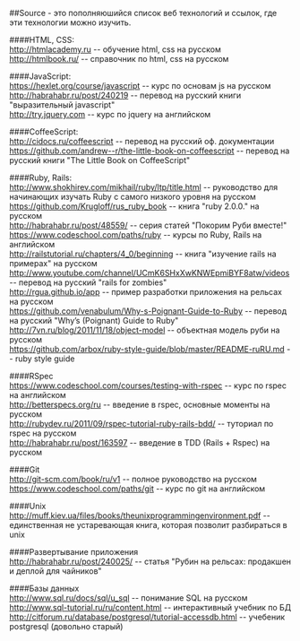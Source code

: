 ##Source - это пополняюшийся список веб технологий и ссылок, где эти технологии можно изучить.

####HTML, CSS:  
http://htmlacademy.ru -- обучение html, css на русском  
http://htmlbook.ru/ -- справочник по html, css на русском  

####JavaScript:  
https://hexlet.org/course/javascript -- курс по основам js на русском  
http://habrahabr.ru/post/240219 -- перевод на русский книги "выразительный javascript"  
http://try.jquery.com -- курс по jquery на английском  

####CoffeeScript:  
http://cidocs.ru/coffeescript -- перевод на русский оф. документации  
https://github.com/andrew--r/the-little-book-on-coffeescript -- перевод на русский книги "The Little Book on CoffeeScript"  

####Ruby, Rails:  
http://www.shokhirev.com/mikhail/ruby/ltp/title.html -- руководство для начинающих изучать Ruby с самого низкого уровня на русском  
https://github.com/Krugloff/rus_ruby_book -- книга "ruby 2.0.0." на русском  
http://habrahabr.ru/post/48559/ -- серия статей "Покорим Руби вместе!"  
https://www.codeschool.com/paths/ruby -- курсы по Ruby, Rails на английском  
http://railstutorial.ru/chapters/4_0/beginning -- книга "изучение rails на примерах" на русском  
http://www.youtube.com/channel/UCmK6SHxXwKNWEpmiBYF8atw/videos -- перевод на русский "rails for zombies"  
http://rgua.github.io/app -- пример разработки приложения на рельсах на русском  
https://github.com/venabulum/Why-s-Poignant-Guide-to-Ruby -- перевод на русский "Why’s (Poignant) Guide to Ruby"  
http://7vn.ru/blog/2011/11/18/object-model -- объектная модель руби на русском   
https://github.com/arbox/ruby-style-guide/blob/master/README-ruRU.md -- ruby style guide  

####RSpec  
https://www.codeschool.com/courses/testing-with-rspec -- курс по rspec на английском  
http://betterspecs.org/ru -- введение в rspec, основные моменты на русском  
http://rubydev.ru/2011/09/rspec-tutorial-ruby-rails-bdd/ -- туториал по rspec на русском  
http://habrahabr.ru/post/163597 -- введение в TDD (Rails + Rspec) на русском  

####Git  
http://git-scm.com/book/ru/v1 -- полное руководство на русском  
https://www.codeschool.com/paths/git -- курс по git на английском  

####Unix  
http://muff.kiev.ua/files/books/theunixprogrammingenvironment.pdf -- единственная не устаревающая книга, которая позволит разбираться в unix  

####Развертывание приложения  
http://habrahabr.ru/post/240025/ -- статья "Рубин на рельсах: продакшен и деплой для чайников"  

####Базы данных  
http://www.sql.ru/docs/sql/u_sql -- понимание SQL на русском  
http://www.sql-tutorial.ru/ru/content.html -- интерактивный учебник по БД  
http://citforum.ru/database/postgresql/tutorial-accessdb.html -- учебеник postgresql (довольно старый)  
